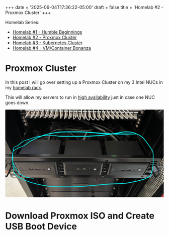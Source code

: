+++
date = '2025-06-04T17:36:22-05:00'
draft = false
title = 'Homelab #2 - Proxmox Cluster'
+++

Homelab Series:

- [Homelab #1 - Humble Beginnings](/tinkering/2024-08-26/)
- [Homelab #2 - Proxmox Cluster](/tinkering/2025-06-04/)
- [Homelab #3 - Kubernetes Cluster](/tinkering/2025-06-05/)
- [Homelab #4 - VM/Container Bonanza](/tinkering/2025-06-06/)

# Proxmox Cluster

In this post I will go over setting up a Proxmox Cluster on my 3 Intel NUCs in my [homelab rack](/tinkering/2024-08-26/).

This will allow my servers to run in [high availability](https://en.wikipedia.org/wiki/High_availability) just in case one NUC goes down.

![alt](assets/1.jpeg)

# Download Proxmox ISO and Create USB Boot Device


